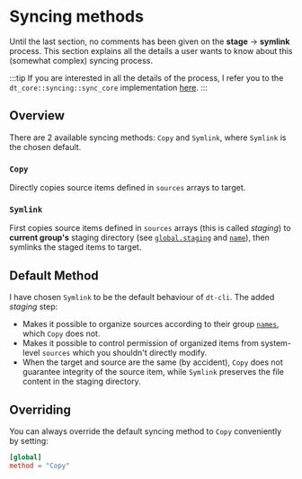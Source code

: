 # Syncing methods

Until the last section, no comments has been given on the **stage** ->
**symlink** process.  This section explains all the details a user wants to
know about this (somewhat complex) syncing process.

:::tip
If you are interested in all the details of the process, I refer you to the
`dt_core::syncing::sync_core` implementation
[here](https://github.com/blurgyy/dt/blob/main/dt-core/src/syncing.rs).
:::

## Overview

There are 2 available syncing methods: `Copy` and `Symlink`, where `Symlink`
is the chosen default.

### `Copy`

Directly copies source items defined in `sources` arrays to target.

### `Symlink`

First copies source items defined in `sources` arrays (this is called
_staging_) to **current group's** staging directory (see
[`global.staging`](/config/key-references.html#staging) and
[`name`](/config/key-references.html#name)), then symlinks the staged items to
target.

## Default Method

I have chosen `Symlink` to be the default behaviour of `dt-cli`.  The added
_staging_ step:

- Makes it possible to organize sources according to their group
  [`names`](/config/key-references.html#name), which `Copy` does not.
- Makes it possible to control permission of organized items from system-level
  `sources` which you shouldn't directly modify.
- When the target and source are the same (by accident), `Copy` does not
  guarantee integrity of the source item, while `Symlink` preserves the file
  content in the staging directory.

## Overriding

You can always override the default syncing method to `Copy` conveniently by
setting:

```toml
[global]
method = "Copy"
```
